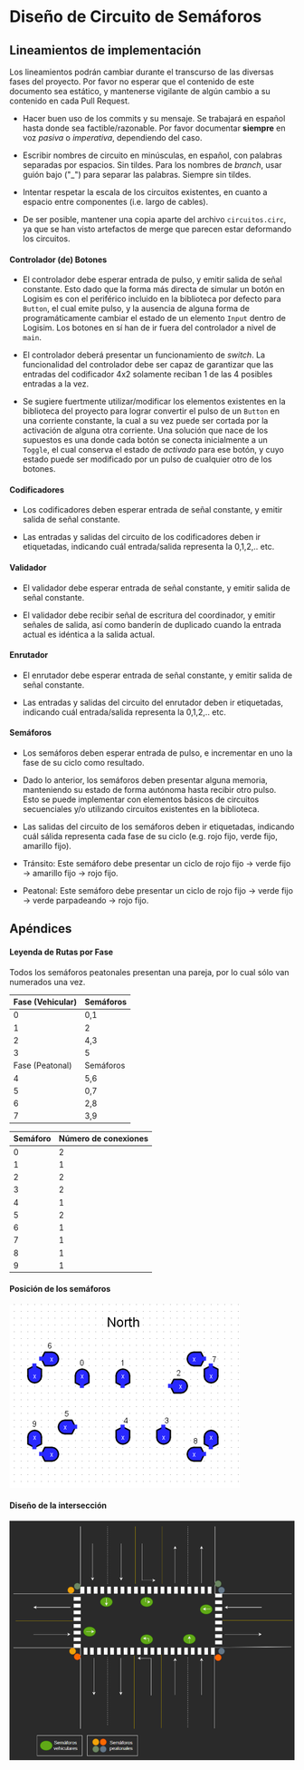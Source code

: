 # Diseño de Circuito de Semáforos

## Lineamientos de implementación

Los lineamientos podrán cambiar durante el transcurso de las diversas fases del proyecto. Por favor no esperar que el contenido de este documento sea estático, y mantenerse vigilante de algún cambio a su contenido en cada Pull Request.

* Hacer buen uso de los commits y su mensaje. Se trabajará en español hasta donde sea factible/razonable. Por favor documentar **siempre** en voz *pasiva* o *imperativa*, dependiendo del caso.

* Escribir nombres de circuito en minúsculas, en español, con palabras separadas por espacios. Sin tildes. Para los nombres de *branch*, usar guión bajo ("_") para separar las palabras. Siempre sin tildes.

* Intentar respetar la escala de los circuitos existentes, en cuanto a espacio entre componentes (i.e. largo de cables).

* De ser posible, mantener una copia aparte del archivo `circuitos.circ`, ya que se han visto artefactos de merge que parecen estar deformando los circuitos.

#### Controlador (de) Botones

* El controlador debe esperar entrada de pulso, y emitir salida de señal constante. Esto dado que la forma más directa de simular un botón en Logisim es con el periférico incluido en la biblioteca por defecto para `Button`, el cual emite pulso, y la ausencia de alguna forma de programáticamente cambiar el estado de un elemento `Input` dentro de Logisim. Los botones en sí han de ir fuera del controlador a nivel de `main`.

* El controlador deberá presentar un funcionamiento de *switch*. La funcionalidad del controlador debe ser capaz de garantizar que las entradas del codificador 4x2 solamente reciban 1 de las 4 posibles entradas a la vez.

* Se sugiere fuertmente utilizar/modificar los elementos existentes en la biblioteca del proyecto para lograr convertir el pulso de un `Button` en una corriente constante, la cual a su vez puede ser cortada por la activación de alguna otra corriente. Una solución que nace de los supuestos es una donde cada botón se conecta inicialmente a un `Toggle`, el cual conserva el estado de *activado* para ese botón, y cuyo estado puede ser modificado por un pulso de cualquier otro de los botones.

#### Codificadores

* Los codificadores deben esperar entrada de señal constante, y emitir salida de señal constante.

* Las entradas y salidas del circuito de los codificadores deben ir etiquetadas, indicando cuál entrada/salida representa la 0,1,2,.. etc.

#### Validador

* El validador debe esperar entrada de señal constante, y emitir salida de señal constante.

* El validador debe recibir señal de escritura del coordinador, y emitir señales de salida, así como banderín de duplicado cuando la entrada actual es idéntica a la salida actual.

#### Enrutador

* El enrutador debe esperar entrada de señal constante, y emitir salida de señal constante.

* Las entradas y salidas del circuito del enrutador deben ir etiquetadas, indicando cuál entrada/salida representa la 0,1,2,.. etc.

#### Semáforos

* Los semáforos deben esperar entrada de pulso, e incrementar en uno la fase de su ciclo como resultado.

* Dado lo anterior, los semáforos deben presentar alguna memoria, manteniendo su estado de forma autónoma hasta recibir otro pulso. Esto se puede implementar con elementos básicos de circuitos secuenciales y/o utilizando circuitos existentes en la biblioteca.

* Las salidas del circuito de los semáforos deben ir etiquetadas, indicando cuál sálida representa cada fase de su ciclo (e.g. rojo fijo, verde fijo, amarillo fijo).

* Tránsito: Este semáforo debe presentar un ciclo de rojo fijo -> verde fijo -> amarillo fijo -> rojo fijo.

* Peatonal: Este semáforo debe presentar un ciclo de rojo fijo -> verde fijo -> verde parpadeando -> rojo fijo.

## Apéndices

#### Leyenda de Rutas por Fase

Todos los semáforos peatonales presentan una pareja, por lo cual sólo van numerados una vez.

| Fase (Vehicular) | Semáforos |
|------------------|-----------|
| 0                | 0,1       |
| 1                | 2         |
| 2                | 4,3       |
| 3                | 5         |
| Fase (Peatonal)  | Semáforos |
| 4                | 5,6       |
| 5                | 0,7       |
| 6                | 2,8       |
| 7                | 3,9       |

| Semáforo | Número de conexiones |
|----------|----------------------|
| 0        | 2                    |
| 1        | 1                    |
| 2        | 2                    |
| 3        | 2                    |
| 4        | 1                    |
| 5        | 2                    |
| 6        | 1                    |
| 7        | 1                    |
| 8        | 1                    |
| 9        | 1                    |

#### Posición de los semáforos

![Numeración de los semáforos](./assets/images/semaforos.png)

#### Diseño de la intersección

![Diseño de la intersección](./assets/images/interseccion.png)
